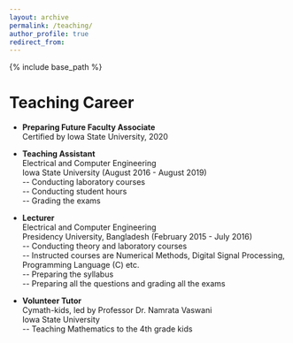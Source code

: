 ```yaml
---
layout: archive
permalink: /teaching/
author_profile: true
redirect_from:
---
```


{% include base_path %}

Teaching Career
======

* **Preparing Future Faculty Associate** <br/> Certified by Iowa State University, 2020

* **Teaching Assistant** <br/> Electrical and Computer Engineering <br/> Iowa State University (August 2016 - August 2019) <br/>  -- Conducting laboratory courses <br/>  -- Conducting student hours <br/>  -- Grading the exams

* **Lecturer** <br/> Electrical and Computer Engineering <br/> Presidency University, Bangladesh (February 2015 - July 2016) <br/> -- Conducting theory and laboratory courses <br/> -- Instructed courses are Numerical Methods, Digital Signal Processing, Programming Language (C) etc. <br/> -- Preparing the syllabus <br/> -- Preparing all the questions and grading all the exams

* **Volunteer Tutor** <br/> Cymath-kids, led by Professor Dr. Namrata Vaswani <br/> Iowa State University <br/> -- Teaching Mathematics to the 4th grade kids 

